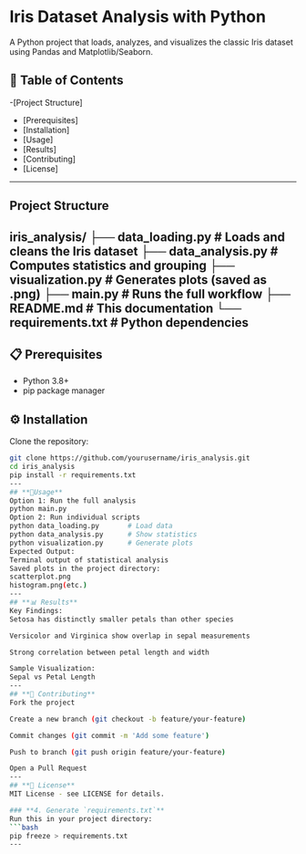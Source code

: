 # Iris Dataset Analysis with Python
A Python project that loads, analyzes, and visualizes the classic Iris dataset using Pandas and Matplotlib/Seaborn.

## 📌 Table of Contents
-[Project Structure]
- [Prerequisites]
- [Installation]
- [Usage]
- [Results]
- [Contributing]
- [License]

---
##  Project Structure
iris_analysis/
├── data_loading.py # Loads and cleans the Iris dataset
├── data_analysis.py # Computes statistics and grouping
├── visualization.py # Generates plots (saved as .png)
├── main.py # Runs the full workflow
├── README.md # This documentation
└── requirements.txt # Python dependencies
---
## 📋 Prerequisites
- Python 3.8+
- pip package manager

 ## ⚙️ Installation
 Clone the repository:
   ```bash
   git clone https://github.com/yourusername/iris_analysis.git
   cd iris_analysis
   pip install -r requirements.txt
---
## **🚀Usage**
Option 1: Run the full analysis
python main.py
Option 2: Run individual scripts
python data_loading.py       # Load data
python data_analysis.py      # Show statistics
python visualization.py      # Generate plots
Expected Output:
Terminal output of statistical analysis
Saved plots in the project directory:
scatterplot.png
histogram.png(etc.)
---
## **📊 Results**
Key Findings:
Setosa has distinctly smaller petals than other species

Versicolor and Virginica show overlap in sepal measurements

Strong correlation between petal length and width

Sample Visualization:
Sepal vs Petal Length
---
## **🤝 Contributing**
Fork the project

Create a new branch (git checkout -b feature/your-feature)

Commit changes (git commit -m 'Add some feature')

Push to branch (git push origin feature/your-feature)

Open a Pull Request
---
## **📜 License**
MIT License - see LICENSE for details.

### **4. Generate `requirements.txt`**
Run this in your project directory:
```bash
pip freeze > requirements.txt
---
